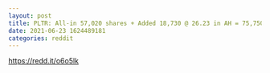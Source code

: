 ```yaml
--- 
layout: post 
title: PLTR: All-in 57,020 shares + Added 18,730 @ 26.23 in AH = 75,750 shares YOLO 
date: 2021-06-23 1624489181 
categories: reddit 
--- 
```

https://redd.it/o6o5lk